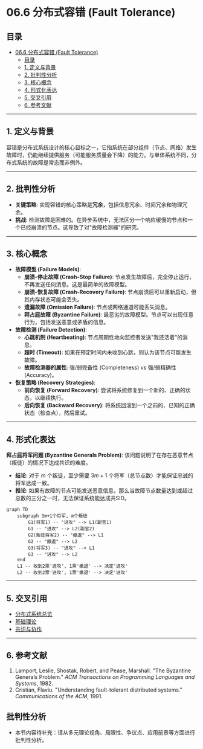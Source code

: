 # 06.6 分布式容错 (Fault Tolerance)

## 目录

- [06.6 分布式容错 (Fault Tolerance)](#066-分布式容错-fault-tolerance)
  - [目录](#目录)
  - [1. 定义与背景](#1-定义与背景)
  - [2. 批判性分析](#2-批判性分析)
  - [3. 核心概念](#3-核心概念)
  - [4. 形式化表达](#4-形式化表达)
  - [5. 交叉引用](#5-交叉引用)
  - [6. 参考文献](#6-参考文献)

---

## 1. 定义与背景

容错是分布式系统设计的核心目标之一，它指系统在部分组件（节点、网络）发生故障时，仍能继续提供服务（可能服务质量会下降）的能力。与单体系统不同，分布式系统的故障是常态而非例外。

---

## 2. 批判性分析

- **关键策略**: 实现容错的核心策略是**冗余**，包括信息冗余、时间冗余和物理冗余。
- **挑战**: 检测故障是困难的。在异步系统中，无法区分一个响应缓慢的节点和一个已经崩溃的节点。这导致了对"故障检测器"的研究。

---

## 3. 核心概念

- **故障模型 (Failure Models)**:
  - **崩溃-停止故障 (Crash-Stop Failure)**: 节点发生故障后，完全停止运行，不再发送任何消息。这是最简单的故障模型。
  - **崩溃-恢复故障 (Crash-Recovery Failure)**: 节点崩溃后可以重新启动，但其内存状态可能会丢失。
  - **遗漏故障 (Omission Failure)**: 节点或网络通道可能丢失消息。
  - **拜占庭故障 (Byzantine Failure)**: 最恶劣的故障模型。节点可以出现任意行为，包括发送恶意或矛盾的信息。
- **故障检测 (Failure Detection)**:
  - **心跳机制 (Heartbeating)**: 节点周期性地向监控者发送"我还活着"的消息。
  - **超时 (Timeout)**: 如果在预定时间内未收到心跳，则认为该节点可能发生故障。
  - **故障检测器的属性**: 强/弱完备性 (Completeness) vs 强/弱精确性 (Accuracy)。
- **恢复策略 (Recovery Strategies)**:
  - **前向恢复 (Forward Recovery)**: 尝试将系统修复到一个新的、正确的状态，以继续执行。
  - **后向恢复 (Backward Recovery)**: 将系统回滚到一个之前的、已知的正确状态（检查点），然后重试。

---

## 4. 形式化表达

**拜占庭将军问题 (Byzantine Generals Problem)**:
该问题说明了在存在恶意节点（叛徒）的情况下达成共识的难度。

- **结论**: 对于 $m$ 个叛徒，至少需要 $3m + 1$ 个将军（总节点数）才能保证忠诚的将军达成一致。
- **推论**: 如果有故障的节点可能发送恶意信息，那么当故障节点数量达到或超过总数的三分之一时，无法保证系统能达成共SID。

```mermaid
graph TD
    subgraph 3m+1个将军, m个叛徒
        G1(将军1) -- "进攻" --> L1(副官1)
        G1 -- "进攻" --> L2(副官2)
        G2(叛徒将军2) -- "撤退" --> L1
        G2 -- "撤退" --> L2
        G3(将军3) -- "进攻" --> L1
        G3 -- "进攻" --> L2
    end
    L1 -- 收到2票'进攻', 1票'撤退' --> 决定'进攻'
    L2 -- 收到2票'进攻', 1票'撤退' --> 决定'进攻'
```

---

## 5. 交叉引用

- [分布式系统总览](README.md)
- [基础理论](06.1_Foundations.md)
- [共识与协作](06.3_Consensus_and_Coordination.md)

---

## 6. 参考文献

1. Lamport, Leslie, Shostak, Robert, and Pease, Marshall. "The Byzantine Generals Problem." *ACM Transactions on Programming Languages and Systems*, 1982.
2. Cristian, Flaviu. "Understanding fault-tolerant distributed systems." *Communications of the ACM*, 1991.


## 批判性分析

- 本节内容待补充：请从多元理论视角、局限性、争议点、应用前景等方面进行批判性分析。
